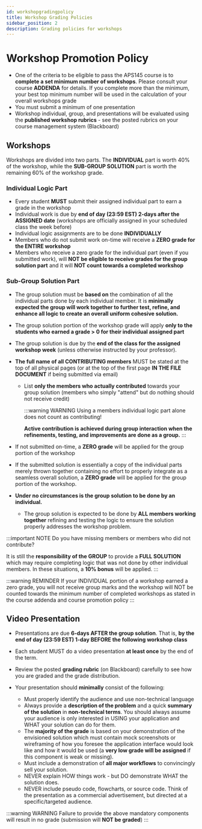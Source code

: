 ```yaml
---
id: workshopgradingpolicy
title: Workshop Grading Policies
sidebar_position: 2
description: Grading policies for workshops
---
```


# Workshop Promotion Policy

- One of the criteria to be eligible to pass the APS145 course is to **complete a set minimum number of workshops**. Please consult your course **ADDENDA** for details. If you complete more than the minimum, your best top minimum number will be used in the calculation of your overall workshops grade
- You must submit a minimum of one presentation
- Workshop individual, group, and presentations will be evaluated using the **published workshop rubrics** - see the posted rubrics on your course management system (Blackboard)

## Workshops

Workshops are divided into two parts. The **INDIVIDUAL** part is worth 40% of the workshop, while the **SUB-GROUP SOLUTION** part is worth the remaining 60% of the workshop grade.

### Individual Logic Part

- Every student **MUST** submit their assigned individual part to earn a grade in the workshop
- Individual work is due by **end of day (23:59 EST) 2-days after the ASSIGNED date** (workshops are officially assigned in your scheduled class the week before)
- Individual logic assignments are to be done **INDIVIDUALLY**
- Members who do not submit work on-time will receive a **ZERO grade for the ENTIRE workshop**
- Members who receive a zero grade for the individual part (even if you submitted work), will **NOT be eligible to receive grades for the group solution part** and it will **NOT count towards a completed workshop**

### Sub-Group Solution Part

- The group solution must be **based on** the combination of all the individual parts done by each individual member. It is **minimally expected the group will work together to further test, refine, and enhance all logic to create an overall uniform cohesive solution.**
- The group solution portion of the workshop grade will apply **only to the students who earned a grade > 0 for their individual assigned part**
- The group solution is due by the **end of the class for the assigned workshop week** (unless otherwise instructed by your professor).
- **The full name of all CONTRIBUTING members** MUST be stated at the top of all physical pages (or at the top of the first page **IN THE FILE DOCUMENT** if being submitted via email)

  - List **only the members who actually contributed** towards your group solution (members who simply "attend" but do nothing should not receive credit)

    :::warning WARNING
    Using a members individual logic part alone does not count as contributing!

    **Active contribution is achieved during group interaction when the refinements, testing, and improvements are done as a group.**
    :::

- If not submitted on-time, a **ZERO grade** will be applied for the group portion of the workshop
- If the submitted solution is essentially a copy of the individual parts merely thrown together containing no effort to properly integrate as a seamless overall solution, a **ZERO grade** will be applied for the group portion of the workshop.
- **Under no circumstances is the group solution to be done by an individual.**
  - The group solution is expected to be done by **ALL members working together** refining and testing the logic to ensure the solution properly addresses the workshop problem.

:::important NOTE
Do you have missing members or members who did not contribute?

It is still the **responsibility of the GROUP** to provide a **FULL SOLUTION** which may require completing logic that was not done by other individual members. In these situations, a **10% bonus** will be applied.
:::

:::warning REMINDER
If your INDIVIDUAL portion of a workshop earned a zero grade, you will not receive group marks and the workshop will NOT be counted towards the minimum number of completed workshops as stated in the course addenda and course promotion policy
:::

## Video Presentation

- Presentations are due **6-days AFTER the group solution**. That is, **by the end of day (23:59 EST) 1-day BEFORE the following workshop class**
- Each student MUST do a video presentation **at least once** by the end of the term.
- Review the posted **grading rubric** (on Blackboard) carefully to see how you are graded and the grade distribution.
- Your presentation should **minimally** consist of the following:

  - Must properly identify the audience and use non-technical language
  - Always provide a **description of the problem** and a quick **summary of the solution** in **non-technical terms**. You should always assume your audience is only interested in USING your application and WHAT your solution can do for them.
  - The **majority of the grade** is based on your demonstration of the envisioned solution which must contain mock screenshots or wireframing of how you foresee the application interface would look like and how it would be used (a **very low grade will be assigned** if this component is weak or missing).
  - Must include a demonstration of **all major workflows** to convincingly sell your solution.
  - NEVER explain HOW things work - but DO demonstrate WHAT the solution does.
  - NEVER include pseudo code, flowcharts, or source code. Think of the presentation as a commercial advertisement, but directed at a specific/targeted audience.

:::warning WARNING
Failure to provide the above mandatory components will result in no grade (submission will **NOT be graded**)
:::
